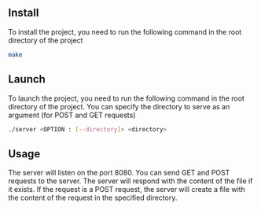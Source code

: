 ## Install
To install the project, you need to run the following command in the root directory of the project
```bash
make
```

## Launch
To launch the project, you need to run the following command in the root directory of the project. You can specify the directory to serve as an argument (for POST and GET requests)
```bash
./server <OPTION : [--directory]> <directory>
```

## Usage
The server will listen on the port 8080.
You can send GET and POST requests to the server.
The server will respond with the content of the file if it exists.
If the request is a POST request, the server will create a file with the content of the request in the specified directory.

